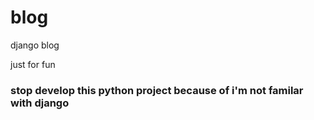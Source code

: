 # blog
django blog

just for fun

### stop develop this python project because of i'm not familar with django

